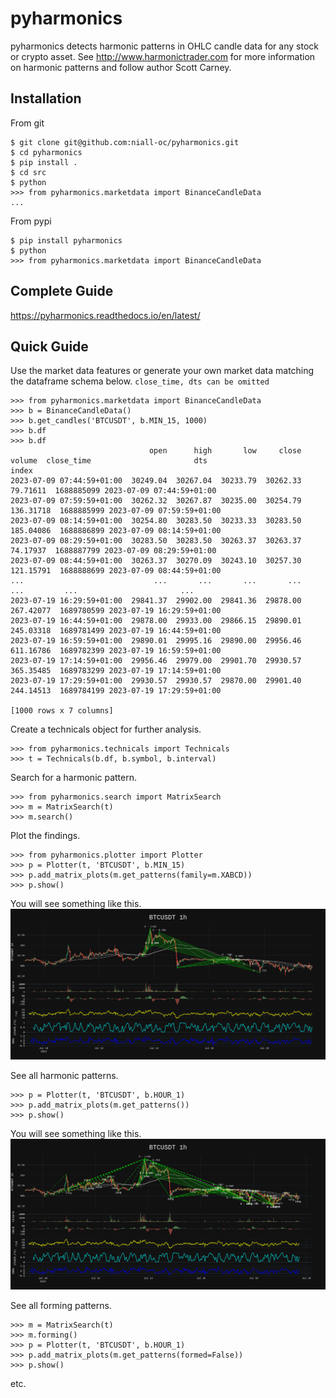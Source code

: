 # pyharmonics

pyharmonics detects harmonic patterns in OHLC candle data for any stock or crypto asset.  See http://www.harmonictrader.com for more information on harmonic patterns and follow author Scott Carney.

## Installation

From git
```
$ git clone git@github.com:niall-oc/pyharmonics.git
$ cd pyharmonics
$ pip install .
$ cd src
$ python
>>> from pyharmonics.marketdata import BinanceCandleData
...
```
From pypi
```
$ pip install pyharmonics
$ python
>>> from pyharmonics.marketdata import BinanceCandleData
```

## Complete Guide

https://pyharmonics.readthedocs.io/en/latest/

## Quick Guide

Use the market data features or generate your own market data matching the dataframe schema below. ``close_time, dts can be omitted``

```
>>> from pyharmonics.marketdata import BinanceCandleData
>>> b = BinanceCandleData()
>>> b.get_candles('BTCUSDT', b.MIN_15, 1000)
>>> b.df
>>> b.df
                               open      high       low     close     volume  close_time                       dts
index                                                                                                             
2023-07-09 07:44:59+01:00  30249.04  30267.04  30233.79  30262.33   79.71611  1688885099 2023-07-09 07:44:59+01:00
2023-07-09 07:59:59+01:00  30262.32  30267.87  30235.00  30254.79  136.31718  1688885999 2023-07-09 07:59:59+01:00
2023-07-09 08:14:59+01:00  30254.80  30283.50  30233.33  30283.50  185.04086  1688886899 2023-07-09 08:14:59+01:00
2023-07-09 08:29:59+01:00  30283.50  30283.50  30263.37  30263.37   74.17937  1688887799 2023-07-09 08:29:59+01:00
2023-07-09 08:44:59+01:00  30263.37  30270.09  30243.10  30257.30  121.15791  1688888699 2023-07-09 08:44:59+01:00
...                             ...       ...       ...       ...        ...         ...                       ...
2023-07-19 16:29:59+01:00  29841.37  29902.00  29841.36  29878.00  267.42077  1689780599 2023-07-19 16:29:59+01:00
2023-07-19 16:44:59+01:00  29878.00  29933.00  29866.15  29890.01  245.03318  1689781499 2023-07-19 16:44:59+01:00
2023-07-19 16:59:59+01:00  29890.01  29995.16  29890.00  29956.46  611.16786  1689782399 2023-07-19 16:59:59+01:00
2023-07-19 17:14:59+01:00  29956.46  29979.00  29901.70  29930.57  365.35485  1689783299 2023-07-19 17:14:59+01:00
2023-07-19 17:29:59+01:00  29930.57  29930.57  29870.00  29901.40  244.14513  1689784199 2023-07-19 17:29:59+01:00

[1000 rows x 7 columns]
```

Create a technicals object for further analysis.
```
>>> from pyharmonics.technicals import Technicals
>>> t = Technicals(b.df, b.symbol, b.interval)
```

Search for a harmonic pattern.
```
>>> from pyharmonics.search import MatrixSearch
>>> m = MatrixSearch(t)
>>> m.search()
```

Plot the findings.
```
>>> from pyharmonics.plotter import Plotter
>>> p = Plotter(t, 'BTCUSDT', b.MIN_15)
>>> p.add_matrix_plots(m.get_patterns(family=m.XABCD))
>>> p.show()
```

You will see something like this.
![This is an image](/docs/images/newplot.png)

See all harmonic patterns.
```
>>> p = Plotter(t, 'BTCUSDT', b.HOUR_1)
>>> p.add_matrix_plots(m.get_patterns())
>>> p.show()
```

You will see something like this.
![This is an image](/docs/images/all_patterns.png)

See all forming patterns.
```
>>> m = MatrixSearch(t)
>>> m.forming()
>>> p = Plotter(t, 'BTCUSDT', b.HOUR_1)
>>> p.add_matrix_plots(m.get_patterns(formed=False))
>>> p.show()
```
etc.
